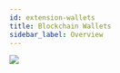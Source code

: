 ```yaml
---
id: extension-wallets
title: Blockchain Wallets
sidebar_label: Overview
---
```


<img class='centered' src='/img/extension/passport-wallets.jpg'></img>

